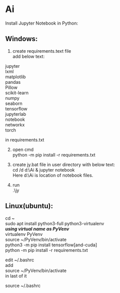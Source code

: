 # Ai

Install Jupyter Notebook in Python:

## Windows:  
1. create requirements.text file  
add below text:  

jupyter  
lxml  
matplotlib  
pandas  
Pillow  
scikit-learn  
numpy  
seaborn  
tensorflow  
jupyterlab  
notebook  
networkx  
torch  

in requirements.txt

2. open cmd  
python -m pip install -r requirements.txt



3. create jy.bat file in user directory with below text:  
cd /d d:\Ai & jupyter notebook  
Here d:\Ai is location of notebook files.

4. run  
.\jy

## Linux(ubuntu):  
cd ~  
sudo apt  install python3-full python3-virtualenv  
***using virtual name as PyVenv***  
virtualenv PyVenv  
source ~/PyVenv/bin/activate  
python3 -m pip install tensorflow[and-cuda]  
python -m pip install -r requirements.txt  

edit ~/.bashrc  
add  
source ~/PyVenv/bin/activate  
in last of it

source ~/.bashrc
